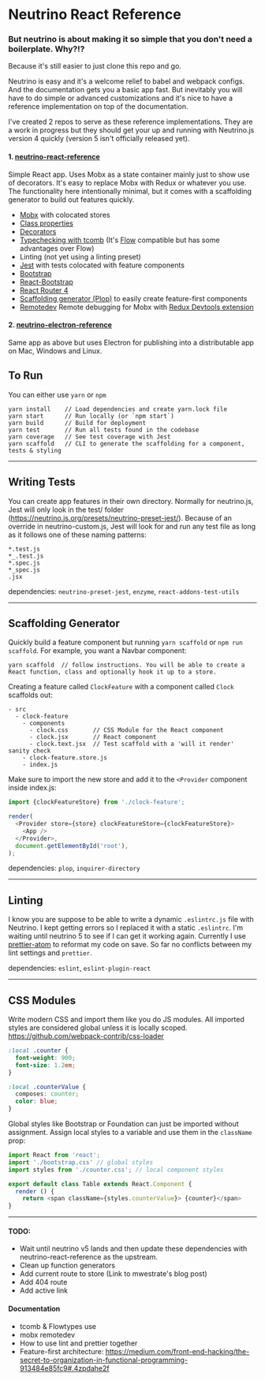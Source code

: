 # Neutrino React Reference

### But neutrino is about making it so simple that you don't need a boilerplate. Why?!?
Because it's still easier to just clone this repo and go.

Neutrino is easy and it's a welcome relief to babel and webpack configs. And the documentation gets you a basic app fast. But inevitably you will have to do simple or advanced customizations and it's nice to have a reference implementation on top of the documentation.

I've created 2 repos to serve as these reference implementations. They are a work in progress but they should get your up and running with Neutrino.js version 4 quickly (version 5 isn't officially released yet).

#### 1. [neutrino-react-reference](https://github.com/jefffriesen/neutrino-react-reference)
Simple React app. Uses Mobx as a state container mainly just to show use of decorators. It's easy to replace Mobx with Redux or whatever you use. The functionality here
intentionally minimal, but it comes with a scaffolding generator to build out
features quickly.
  * [Mobx](https://mobx.js.org) with colocated stores
  * [Class properties](https://github.com/jefffriesen/neutrino-preset-class-properties)
  * [Decorators](https://github.com/jefffriesen/neutrino-preset-decorators)
  * [Typechecking with tcomb](https://github.com/gcanti/babel-plugin-tcomb) (It's [Flow](https://flowtype.org) compatible but has some advantages over Flow)
  * Linting (not yet using a linting preset)
  * [Jest](https://facebook.github.io/jest/) with tests colocated with feature components
  * [Bootstrap](http://getbootstrap.com)
  * [React-Bootstrap](https://react-bootstrap.github.io)
  * [React Router 4](https://reacttraining.com/react-router/web/guides/quick-start)
  * [Scaffolding generator (Plop)](https://plopjs.com) to easily create feature-first components
  * [Remotedev](https://github.com/zalmoxisus/mobx-remotedev) Remote debugging for Mobx with [Redux Devtools extension](https://github.com/zalmoxisus/redux-devtools-extension)

#### 2. [neutrino-electron-reference](https://github.com/jefffriesen/neutrino-electron-reference)
Same app as above but uses Electron for publishing into a distributable app on Mac, Windows and Linux.


## To Run
You can either use `yarn` or `npm`
```
yarn install    // Load dependencies and create yarn.lock file
yarn start      // Run locally (or `npm start`)
yarn build      // Build for deployment
yarn test       // Run all tests found in the codebase
yarn coverage   // See test coverage with Jest
yarn scaffold   // CLI to generate the scaffolding for a component, tests & styling
```
--------------------------------------------------------------------------------

## Writing Tests
You can create app features in their own directory. Normally for neutrino.js, Jest will only look in the test/ folder (https://neutrino.js.org/presets/neutrino-preset-jest/). Because of an override in neutrino-custom.js, Jest will look for and run any test file as long as it follows one of these naming patterns:
```
*.test.js
*_.test.js
*.spec.js
*_spec.js
.jsx
```

dependencies: `neutrino-preset-jest`, `enzyme`, `react-addons-test-utils`

--------------------------------------------------------------------------------

## Scaffolding Generator
Quickly build a feature component but running `yarn scaffold` or `npm run scaffold`. For example, you want a Navbar component:
```
yarn scaffold  // follow instructions. You will be able to create a React function, class and optionally hook it up to a store.
```
Creating a feature called `ClockFeature` with a component called `Clock` scaffolds out:
```
- src
  - clock-feature
    - components
      - clock.css       // CSS Module for the React component
      - clock.jsx       // React component
      - clock.text.jsx  // Test scaffold with a 'will it render' sanity check
    - clock-feature.store.js
    - index.js
```

Make sure to import the new store and add it to the `<Provider` component inside index.js:

```js
import {clockFeatureStore} from './clock-feature';

render(
  <Provider store={store} clockFeatureStore={clockFeatureStore}>
    <App />
  </Provider>,
  document.getElementById('root'),
);
```

dependencies: `plop`, `inquirer-directory`

--------------------------------------------------------------------------------

## Linting
I know you are suppose to be able to write a dynamic `.eslintrc.js` file with Neutrino. I kept getting errors so I replaced it with a static `.eslintrc`. I'm waiting until neutrino 5 to see if I can get it working again. Currently I use [prettier-atom](https://atom.io/packages/prettier-atom) to reformat my code on save. So far no conflicts between my lint settings and `prettier`.

dependencies: `eslint`, `eslint-plugin-react`

--------------------------------------------------------------------------------

## CSS Modules
Write modern CSS and import them like you do JS modules. All imported styles are considered global unless it is locally scoped.
https://github.com/webpack-contrib/css-loader

```css
:local .counter {
  font-weight: 900;
  font-size: 1.2em;
}

:local .counterValue {
  composes: counter;
  color: blue;
}
```

Global styles like Bootstrap or Foundation can just be imported without assignment. Assign local styles to a variable and use them in the `className` prop:
```js
import React from 'react';
import './bootstrap.css' // global styles
import styles from './counter.css'; // local component styles

export default class Table extends React.Component {
  render () {
    return <span className={styles.counterValue}> {counter}</span>
}
```

--------------------------------------------------------------------------------

#### TODO:
* Wait until neutrino v5 lands and then update these dependencies with neutrino-react-reference as the upstream.
* Clean up function generators
* Add current route to store (Link to mwestrate's blog post)
* Add 404 route
* Add active link


#### Documentation
* tcomb & Flowtypes use
* mobx remotedev
* How to use lint and prettier together
* Feature-first architecture: https://medium.com/front-end-hacking/the-secret-to-organization-in-functional-programming-913484e85fc9#.4zpdahe2f
